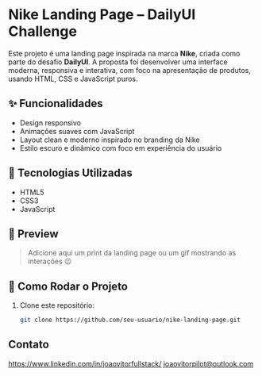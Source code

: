 # Nike Landing Page – DailyUI Challenge

Este projeto é uma landing page inspirada na marca **Nike**, criada como parte do desafio **DailyUI**. A proposta foi desenvolver uma interface moderna, responsiva e interativa, com foco na apresentação de produtos, usando HTML, CSS e JavaScript puros.

## ✨ Funcionalidades

- Design responsivo
- Animações suaves com JavaScript
- Layout clean e moderno inspirado no branding da Nike
- Estilo escuro e dinâmico com foco em experiência do usuário

## 📁 Tecnologias Utilizadas

- HTML5
- CSS3
- JavaScript

## 📸 Preview

> Adicione aqui um print da landing page ou um gif mostrando as interações 😉

## 🚀 Como Rodar o Projeto

1. Clone este repositório:
   ```bash
   git clone https://github.com/seu-usuario/nike-landing-page.git
   
## Contato
https://www.linkedin.com/in/joaovitorfullstack/
joaovitorpilot@outlook.com
